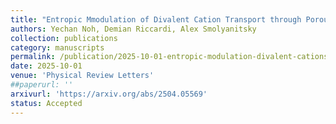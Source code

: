 ```yaml
---
title: "Entropic Mmodulation of Divalent Cation Transport through Porous Two-dimensional Materials"
authors: Yechan Noh, Demian Riccardi, Alex Smolyanitsky
collection: publications
category: manuscripts
permalink: /publication/2025-10-01-entropic-modulation-divalent-cations
date: 2025-10-01
venue: 'Physical Review Letters'
##paperurl: ''
arxivurl: 'https://arxiv.org/abs/2504.05569'
status: Accepted
---
```

